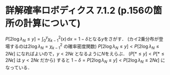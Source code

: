 # 詳解確率ロボディクス 7.1.2 (p.156の箇所の計算について)

$P[2\log\lambda_N \leq y] = \int_0^y \chi_{k-1}^2(x)\,\mathrm{d}x = 1 - \delta$となる$y$をさがす．
(カイ2乗分布が登場するのは$2\log\lambda_N = \chi_{k-1}^2$ の確率密度関数)
$P[2\log\lambda_N \leq y] < P[2\log\lambda_N \leq 2N\epsilon]$ になればよいので，$y < 2N\epsilon$ となるように$N$をえらぶ．
($P[* \leq y] < P[ * \leq 2N\epsilon]$ は $y < 2N\epsilon$ だから)
すると $1-\delta = P[2\log\lambda_N \leq y] < P[2\log\lambda_N \leq 2N\epsilon]$ になっている．